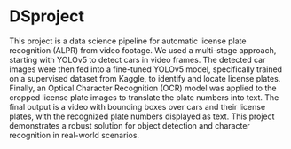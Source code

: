 # DSproject

This project is a data science pipeline for automatic license plate recognition (ALPR) from video footage. We used a multi-stage approach, starting with YOLOv5 to detect cars in video frames. The detected car images were then fed into a fine-tuned YOLOv5 model, specifically trained on a supervised dataset from Kaggle, to identify and locate license plates. Finally, an Optical Character Recognition (OCR) model was applied to the cropped license plate images to translate the plate numbers into text. The final output is a video with bounding boxes over cars and their license plates, with the recognized plate numbers displayed as text. This project demonstrates a robust solution for object detection and character recognition in real-world scenarios.
